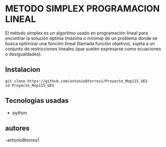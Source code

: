 # METODO SIMPLEX PROGRAMACION LINEAL

El método simplex es un algoritmo usado en programación lineal para encontrar la solución óptima (máxima o mínima) de un problema donde se busca optimizar una función lineal (llamada función objetivo), sujeta a un conjunto de restricciones lineales (que suelen expresarse como ecuaciones o desigualdades).

## Instalacion

```
git clone https://github.com/antonio8torres1/Proyecto_Mop115_UES
cd Proyecto_Mop115_UES
```

## Tecnologias usadas

- python

## autores

-antonio8torres1
```
```
